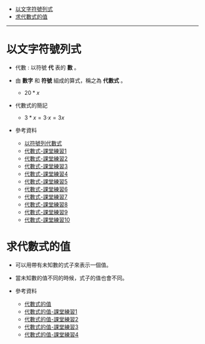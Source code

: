* [以文字符號列式](#以文字符號列式)
* [求代數式的值](#求代數式的值)

---

# 以文字符號列式
- 代數 : 以符號 **代** 表的 **數** 。

- 由 **數字** 和 **符號** 組成的算式，稱之為 **代數式** 。
	- $20 * x$

- 代數式的簡記
	- $3 * x = 3‧x=3x$

- 參考資料
  - [以符號列代數式](https://www.youtube.com/watch?v=yvwSkiQ1J_U "以符號列代數式")
  - [代數式-課堂練習1](https://www.junyiacademy.org/article/43571904a1ac4ef2becbc6f19328c782 "代數式-課堂練習1")
  - [代數式-課堂練習2](https://www.junyiacademy.org/article/0c224a398da84a0fb955670f7d441eec "代數式-課堂練習2")
  - [代數式-課堂練習3](https://www.junyiacademy.org/article/2da21a11fa0b491d85189c8008c8cd87 "代數式-課堂練習3")
  - [代數式-課堂練習4](https://www.junyiacademy.org/article/da327e23c83f426b89bb297ad7cf4aac "代數式-課堂練習4")
  - [代數式-課堂練習5](https://www.junyiacademy.org/article/7e1f0bb67add4b9d85b8ab90787c5080 "代數式-課堂練習5")
  - [代數式-課堂練習6](https://www.junyiacademy.org/article/a8f6d6b7425a47afae01fa58fb613558 "代數式-課堂練習6")
  - [代數式-課堂練習7](https://www.junyiacademy.org/article/9b8ded7c1e3940009d4640efbb5cba1d "代數式-課堂練習7")
  - [代數式-課堂練習8](https://www.junyiacademy.org/article/ea20fe7434b94821891ec2329cdd766c "代數式-課堂練習8")
  - [代數式-課堂練習9](https://www.junyiacademy.org/article/85b206d191594343900a5ca92708965d "代數式-課堂練習9")
  - [代數式-課堂練習10](https://www.junyiacademy.org/article/6f3ed13351e6458bb12ed1c5a7ac8aaa "代數式-課堂練習10")

# 求代數式的值
- 可以用帶有未知數的式子來表示一個值。
- 當未知數的值不同的時候，式子的值也會不同。

- 參考資料
  - [代數式的值](https://www.youtube.com/watch?v=e6ZhNCGSdVY "代數式的值")
  - [代數式的值-課堂練習1](https://www.junyiacademy.org/article/6a380893d8fe43b887a9a471859c4aa1 "代數式的值-課堂練習1")
  - [代數式的值-課堂練習2](https://www.junyiacademy.org/article/08fa2833b1624871826e04616cf4f7f6 "代數式的值-課堂練習2")
  - [代數式的值-課堂練習3](https://www.junyiacademy.org/article/78ec619fa615413c83a6860b01337a0c "代數式的值-課堂練習3")
  - [代數式的值-課堂練習4](https://www.junyiacademy.org/article/f03bf252dd604750b113a167192b8131 "代數式的值-課堂練習4")